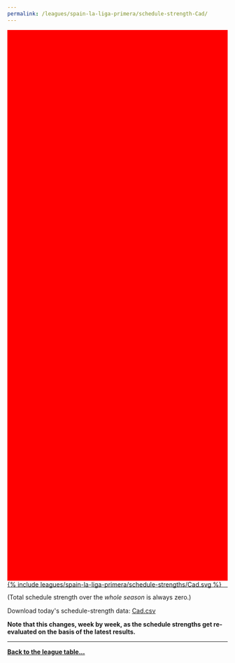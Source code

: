 ```yaml
---
permalink: /leagues/spain-la-liga-primera/schedule-strength-Cad/
---
```


<style>
.svg-wrap {
    background-color:red;
    height:0;
    padding-top:250%; /* 350px/550px */
    position: relative;
}

svg {
    background-color: white;
    height: 100%;
    display:block;
    width: 100%;
    position: absolute;
    top:0;
    left:0;
}
</style>


<div class="svg-wrap">
{% include leagues/spain-la-liga-primera/schedule-strengths/Cad.svg %}
</div>

-----

(Total schedule strength over the *whole season* is always zero.)


Download today's schedule-strength data: [Cad.csv](/assets/leagues/spain-la-liga-primera/2021/schedule-strengths/Cad.csv)

**Note that this changes, week by week, as the schedule strengths get re-evaluated on the
basis of the latest results.**

-----

[**Back to the league table...**](/leagues/spain-la-liga-primera)


